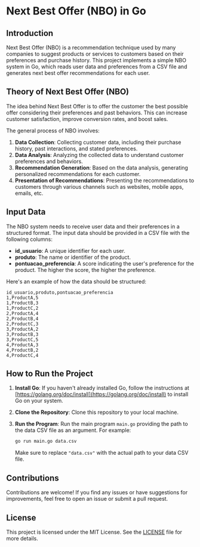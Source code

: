 # Next Best Offer (NBO) in Go

## Introduction

Next Best Offer (NBO) is a recommendation technique used by many companies to suggest products or services to customers based on their preferences and purchase history. This project implements a simple NBO system in Go, which reads user data and preferences from a CSV file and generates next best offer recommendations for each user.

## Theory of Next Best Offer (NBO)

The idea behind Next Best Offer is to offer the customer the best possible offer considering their preferences and past behaviors. This can increase customer satisfaction, improve conversion rates, and boost sales.

The general process of NBO involves:

1. **Data Collection**: Collecting customer data, including their purchase history, past interactions, and stated preferences.
2. **Data Analysis**: Analyzing the collected data to understand customer preferences and behaviors.
3. **Recommendation Generation**: Based on the data analysis, generating personalized recommendations for each customer.
4. **Presentation of Recommendations**: Presenting the recommendations to customers through various channels such as websites, mobile apps, emails, etc.

## Input Data

The NBO system needs to receive user data and their preferences in a structured format. The input data should be provided in a CSV file with the following columns:

- **id_usuario**: A unique identifier for each user.
- **produto**: The name or identifier of the product.
- **pontuacao_preferencia**: A score indicating the user's preference for the product. The higher the score, the higher the preference.

Here's an example of how the data should be structured:

```
id_usuario,produto,pontuacao_preferencia
1,ProductA,5
1,ProductB,3
1,ProductC,2
2,ProductA,4
2,ProductB,4
2,ProductC,3
3,ProductA,2
3,ProductB,3
3,ProductC,5
4,ProductA,3
4,ProductB,2
4,ProductC,4
```

## How to Run the Project

1. **Install Go**: If you haven't already installed Go, follow the instructions at [https://golang.org/doc/install](https://golang.org/doc/install) to install Go on your system.
2. **Clone the Repository**: Clone this repository to your local machine.
3. **Run the Program**: Run the main program `main.go` providing the path to the data CSV file as an argument. For example:

    ```sh
    go run main.go data.csv
    ```

    Make sure to replace `"data.csv"` with the actual path to your data CSV file.

## Contributions

Contributions are welcome! If you find any issues or have suggestions for improvements, feel free to open an issue or submit a pull request.

## License

This project is licensed under the MIT License. See the [LICENSE](LICENSE) file for more details.